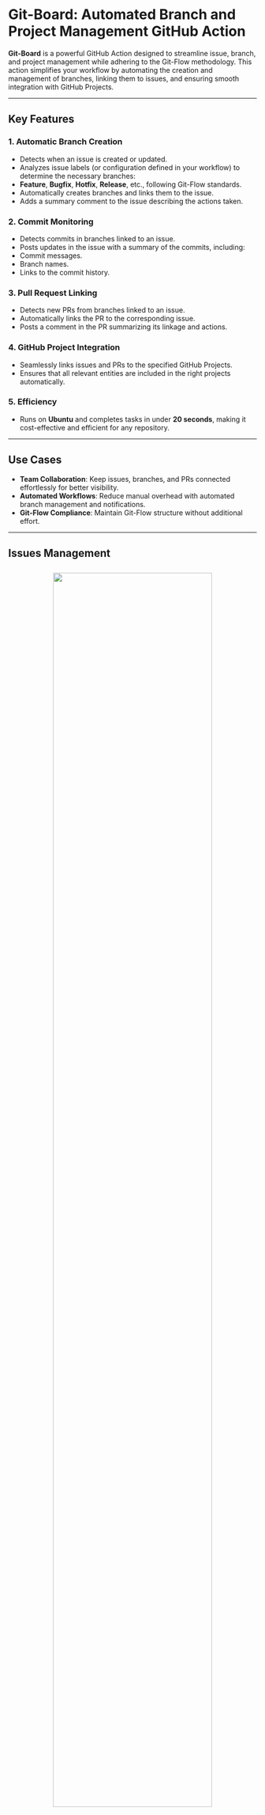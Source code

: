 # Git-Board: Automated Branch and Project Management GitHub Action

**Git-Board** is a powerful GitHub Action designed to streamline issue, branch, and project management while adhering to the Git-Flow methodology. This action simplifies your workflow by automating the creation and management of branches, linking them to issues, and ensuring smooth integration with GitHub Projects.

---

## Key Features

### 1. **Automatic Branch Creation**
- Detects when an issue is created or updated.
- Analyzes issue labels (or configuration defined in your workflow) to determine the necessary branches:
- **Feature**, **Bugfix**, **Hotfix**, **Release**, etc., following Git-Flow standards.
- Automatically creates branches and links them to the issue.
- Adds a summary comment to the issue describing the actions taken.

### 2. **Commit Monitoring**
- Detects commits in branches linked to an issue.
- Posts updates in the issue with a summary of the commits, including:
- Commit messages.
- Branch names.
- Links to the commit history.

### 3. **Pull Request Linking**
- Detects new PRs from branches linked to an issue.
- Automatically links the PR to the corresponding issue.
- Posts a comment in the PR summarizing its linkage and actions.

### 4. **GitHub Project Integration**
- Seamlessly links issues and PRs to the specified GitHub Projects.
- Ensures that all relevant entities are included in the right projects automatically.

### 5. **Efficiency**
- Runs on **Ubuntu** and completes tasks in under **20 seconds**, making it cost-effective and efficient for any repository.

---

## Use Cases
- **Team Collaboration**: Keep issues, branches, and PRs connected effortlessly for better visibility.
- **Automated Workflows**: Reduce manual overhead with automated branch management and notifications.
- **Git-Flow Compliance**: Maintain Git-Flow structure without additional effort.

---

## Issues Management

<p align="center"><img width="80%" vspace="10" src="https://github.com/landamessenger/git-board/raw/master/images/issue_feature.png"></p>


```yaml
name: Git Board - Issue

on:
  issues:
    types: [opened, edited, labeled, unlabeled]

concurrency:
  group: ${{ github.workflow }}-${{ github.event.pull_request.number || github.ref }}
  cancel-in-progress: true

jobs:
  git-board-issues:
    name: Git Board - Issues
    runs-on: ubuntu-latest

    steps:
      - name: Checkout Repository
        uses: actions/checkout@v4

      - name: Git Board - Issues
        uses: landamessenger/git-board@master
        with:
          action: issue
          project-urls: https://github.com/orgs/landamessenger/projects/2, https://github.com/orgs/landamessenger/projects/3
          commit-prefix-builder: |
            branchName.replace("/", "-");
          github-token: ${{ secrets.GITHUB_TOKEN }}
          github-token-personal: ${{ secrets.REPO_PAT }}
```

## Pull Request Management

```yaml
name: Git Board - Pull Requests

on:
  pull_request:
    types: [opened, edited, labeled, unlabeled]

concurrency:
  group: ${{ github.workflow }}-${{ github.event.pull_request.number || github.ref }}
  cancel-in-progress: true

jobs:
  git-board-pull-requests:
    name: Git Board - Pull Requests
    runs-on: ubuntu-latest

    steps:
      - name: Checkout Repository
        uses: actions/checkout@v4

      - name: Git Board - Pull Requests
        uses: landamessenger/git-board@master
        with:
          action: pull-request
          project-urls: https://github.com/orgs/landamessenger/projects/2, https://github.com/orgs/landamessenger/projects/3
          commit-prefix-builder: |
            branchName.replace("/", "-");
          github-token: ${{ secrets.GITHUB_TOKEN }}
          github-token-personal: ${{ secrets.REPO_PAT }}
```

## Commits Check

<p align="center"><img width="80%" vspace="10" src="https://github.com/landamessenger/git-board/raw/master/images/issue_commit.png"></p>

```yaml
name: Git Board - Commits

on:
  push:
    branches:
      - '**'

jobs:
  git-board-commits:
    name: Git Board - Commits
    runs-on: ubuntu-latest

    steps:
      - name: Checkout Repository
        uses: actions/checkout@v4

      - name: Git Board - Commits
        uses: landamessenger/git-board@master
        with:
          action: commit
          github-token: ${{ secrets.GITHUB_TOKEN }}
          github-token-personal: ${{ secrets.REPO_PAT }}
          commit-prefix-builder: |
            branchName.replace("/", "-");
```

- Warning received if the prefix of the commit does not match the one defined from `commit-prefix-builder`.

<p align="center"><img width="80%" vspace="10" src="https://github.com/landamessenger/git-board/raw/master/images/issue_commit_warning.png"></p>

---

## Why Git-Board?
- **Consistent Git-Flow Management**: Adheres strictly to Git-Flow methodology for clear branching strategies.
- **Project Visibility**: Ensures all relevant branches, issues, and PRs are properly tracked and communicated.
- **Time-Saving**: Automates repetitive tasks, freeing up time for development and review.
- **Affordable**: Fast execution keeps costs low, even in large repositories.

---

Get started with **Git-Board** and simplify your GitHub project workflows today! 🚀